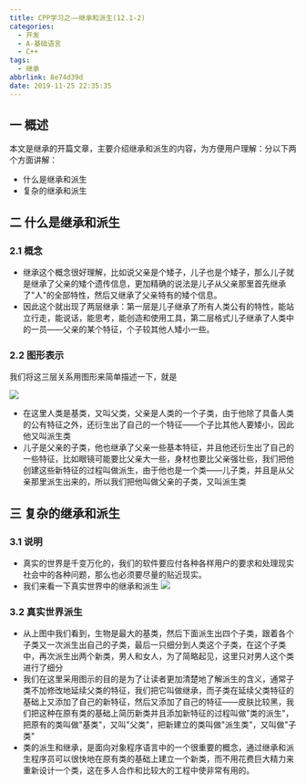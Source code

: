 ```yaml
---
title: CPP学习之——继承和派生(12.1-2)
categories:
  - 开发
  - A-基础语言
  - C++
tags:
  - 继承
abbrlink: 8e74d39d
date: 2019-11-25 22:35:35
---
```

## 一 概述

本文是继承的开篇文章，主要介绍继承和派生的内容，为方便用户理解：分以下两个方面讲解： 

* 什么是继承和派生
* 复杂的继承和派生

<!--more-->

## 二 什么是继承和派生

### 2.1 概念

* 继承这个概念很好理解，比如说父亲是个矮子，儿子也是个矮子，那么儿子就是继承了父亲的矮个遗传信息，更加精确的说法是儿子从父亲那里首先继承了"人"的全部特性，然后又继承了父亲特有的矮个信息。
* 因此这个就出现了两层继承：第一层是儿子继承了所有人类公有的特性，能站立行走，能说话，能思考，能创造和使用工具，第二层格式儿子继承了人类中的一员——父亲的某个特征，个子较其他人矮小一些。


### 2.2 图形表示

我们将这三层关系用图形来简单描述一下，就是  

![][1]

* 在这里人类是基类，又叫父类，父亲是人类的一个子类，由于他除了具备人类的公有特征之外，还衍生出了自己的一个特征——个子比其他人要矮小，因此他又叫派生类
* 儿子是父亲的子类，他也继承了父亲一些基本特征，并且他还衍生出了自己的一些特征，比如眼镜可能要比父亲大一些，身材也要比父亲强壮些，我们把他创建这些新特征的过程叫做派生，由于他也是一个类——儿子类，并且是从父亲那里派生出来的，所以我们把他叫做父亲的子类，又叫派生类

## 三 复杂的继承和派生

### 3.1 说明

* 真实的世界是千变万化的，我们的软件要应付各种各样用户的要求和处理现实社会中的各种问题，那么也必须要尽量的贴近现实。 
* 我们来看一下真实世界中的继承和派生
![][2]  
### 3.2 真实世界派生

* 从上图中我们看到，生物是最大的基类，然后下面派生出四个子类，跟着各个子类又一次派生出自己的子类，最后一只细分到人类这个子类，在这个子类中，再次派生出两个新类，男人和女人，为了简略起见，这里只对男人这个类进行了细分
* 我们在这里采用图示的目的是为了让读者更加清楚地了解派生的含义，通常子类不加修改地延续父类的特征，我们把它叫做继承，而子类在延续父类特征的基础上又添加了自己的新特征，然后又添加了自己的特征——皮肤比较黑，我们把这种在原有类的基础上简历新类并且添加新特征的过程叫做"类的派生"，把原有的类叫做"基类"，又叫"父类"，把新建立的类叫做"派生类"，又叫做"子类"
* 类的派生和继承，是面向对象程序语言中的一个很重要的概念，通过继承和派生程序员可以很快地在原有类的基础上建立一个新类，而不用花费巨大精力来重新设计一个类，这在多人合作和比较大的工程中使非常有用的。




[1]:https://cdn.jsdelivr.net/gh/PGzxc/CDN@master/blog-image/cpp-extends-derivationl.png
[2]:https://cdn.jsdelivr.net/gh/PGzxc/CDN@master/blog-image/cpp-extend-people.png